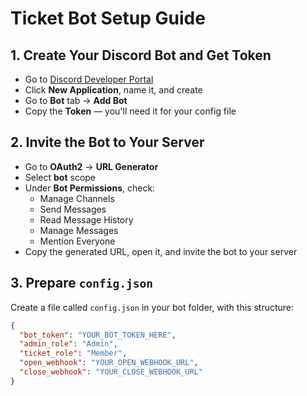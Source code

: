 # Ticket Bot Setup Guide

## 1. Create Your Discord Bot and Get Token
- Go to [Discord Developer Portal](https://discord.com/developers/applications)
- Click **New Application**, name it, and create
- Go to **Bot** tab → **Add Bot**
- Copy the **Token** — you'll need it for your config file

## 2. Invite the Bot to Your Server
- Go to **OAuth2** → **URL Generator**
- Select **bot** scope
- Under **Bot Permissions**, check:
  - Manage Channels
  - Send Messages
  - Read Message History
  - Manage Messages
  - Mention Everyone
- Copy the generated URL, open it, and invite the bot to your server

## 3. Prepare `config.json`
Create a file called `config.json` in your bot folder, with this structure:

```json
{
  "bot_token": "YOUR_BOT_TOKEN_HERE",
  "admin_role": "Admin",
  "ticket_role": "Member",
  "open_webhook": "YOUR_OPEN_WEBHOOK_URL",
  "close_webhook": "YOUR_CLOSE_WEBHOOK_URL"
}
